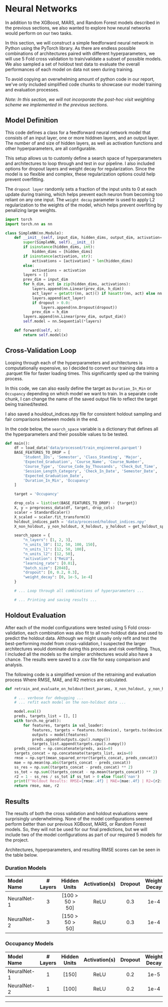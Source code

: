 # Neural Networks

In addition to the XGBoost, MARS, and Random Forest models described in the previous sections, we also wanted to explore how neural networks would perform on our two tasks. 

In this section, we will construct a simple feedforward neural network in Python using the PyTorch library. As there are endless possible combinations of architectures paired with different hyperparameters, we will use 5 Fold cross validation to train/validate a subset of possible models. We also sampled a set of holdout test data to evaluate the overall performances of each model on data not seen during training.

To avoid copying an overwhelming amount of python code in our report, we've only included simplified code chunks to showcase our model training and evaluation processes.

*Note: In this section, we will not incorporate the post-hoc visit weighting scheme we implemented in the previous sections.* 


## Model Definition 

This code defines a class for a feedforward neural network model that consists of an input layer, one or more hiddnen layers, and an output layer. The number of and size of hidden layers, as well as activation functions and other hyperparameters, are all configurable.

This setup allows us to customly define a search space of hyperparameters and architectures to loop through and test in our pipeline. I also included options for dropout layers and weight decay for regularization. Since the model is so flexible and complex, these regularization options could help prevent overfitting.

The `dropout layer` randomly sets a fraction of the input units to 0 at each update during training, which helps prevent each neuron from becoming too reliant on any one input. 
The `weight decay` parameter is used to apply L2 regularization to the weights of the model, which helps prevent overfiting by penalizing large weights.

```python
import torch
import torch.nn as nn

class SimpleNN(nn.Module):
    def __init__(self, input_dim, hidden_dims, output_dim, activation='ReLU', dropout=0.0):
        super(SimpleNN, self).__init__()
        if isinstance(hidden_dims, int):
            hidden_dims = [hidden_dims]
        if isinstance(activation, str):
            activations = [activation] * len(hidden_dims)
        else:
            activations = activation
        layers = []
        prev_dim = input_dim
        for h_dim, act in zip(hidden_dims, activations):
            layers.append(nn.Linear(prev_dim, h_dim))
            act_layer = getattr(nn, act)() if hasattr(nn, act) else nn.ReLU()
            layers.append(act_layer)
            if dropout > 0.0:
                layers.append(nn.Dropout(dropout))
            prev_dim = h_dim
        layers.append(nn.Linear(prev_dim, output_dim))
        self.model = nn.Sequential(*layers)

    def forward(self, x):
        return self.model(x)
```

## Cross-Validation Loop

Looping through each of the hyperparameters and architectures is computationally expensive, so I decided to convert our training data into a .parquet file for faster loading times. This significantly sped up the training process.

In this code, we can also easily define the target as `Duration_In_Min` or `Occupancy` depending on which model we want to train. In a separate code chunk, I can change the name of the saved output file to reflect the target being trained/tested. 

I also saved a houldout_indices.npy file for consistent holdout sampling and fair comparisons between models in the end.

In the code below, the `search_space` variable is a dictionary that defines all the hyperparameters and their possible values to be tested.

```python
def main():
    df = load_data('data/processed/train_engineered.parquet')
    BASE_FEATURES_TO_DROP = [
        'Student_IDs', 'Semester', 'Class_Standing', 'Major',
        'Expected_Graduation', 'Course_Name', 'Course_Number',
        'Course_Type', 'Course_Code_by_Thousands', 'Check_Out_Time',
        'Session_Length_Category', 'Check_In_Date', 'Semester_Date',
        'Expected_Graduation_Date',
        'Duration_In_Min', 'Occupancy'
    ]

    target = 'Occupancy'

    drop_cols = list(set(BASE_FEATURES_TO_DROP) - {target})
    X, y = preprocess_data(df, target, drop_cols)
    scaler = StandardScaler()
    X_scaled = scaler.fit_transform(X)
    holdout_indices_path = 'data/processed/holdout_indices.npy'
    X_non_holdout, y_non_holdout, X_holdout, y_holdout = get_holdout_split(X_scaled, y, holdout_indices_path)

    search_space = {
        "n_layers": [1, 2, 3],
        "n_units_l0": [12, 50, 100, 150],
        "n_units_l1": [12, 50, 100],
        "n_units_l2": [12, 50],
        "activation": ["ReLU"],
        "learning_rate": [0.01],
        "batch_size": [2048],
        "dropout": [0, 0.2, 0.3],
        "weight_decay": [0, 1e-5, 1e-4]
    }

    # ... Loop through all combinations of hyperparameters ...

    # ... Printing and saving results ...
```

## Holdout Evaluation

After each of the model configurations were tested using 5 Fold cross-validation, each combination was also fit to all non-holdout data and used to predict the holdout data. Although we might usually only refit and test the best-performing model from cross-validation, I suspected the larger architectures would dominate during this process and risk overfitting. Thus, I included all the models so the simpler architectures would also have a chance. The results were saved to a .csv file for easy comparison and analysis.

The following code is a simplified version of the retraining and evaluation process Where RMSE, MAE, and R2 metrics are calculated.

```python
def retrain_and_evaluate_on_holdout(best_params, X_non_holdout, y_non_holdout, X_holdout, y_holdout):

    # ... verbose for debugging ...
    # ... refit each model on the non-holdout data ...

    model.eval()
    preds, targets_list = [], []
    with torch.no_grad():
        for features, targets in val_loader:
            features, targets = features.to(device), targets.to(device)
            outputs = model(features)
            preds.append(outputs.cpu().numpy())
            targets_list.append(targets.cpu().numpy())
    preds_concat = np.concatenate(preds, axis=0)
    targets_concat = np.concatenate(targets_list, axis=0)
    rmse = np.sqrt(mean_squared_error(targets_concat, preds_concat))
    mae = np.mean(np.abs(targets_concat - preds_concat))
    ss_res = np.sum((targets_concat - preds_concat) ** 2)
    ss_tot = np.sum((targets_concat - np.mean(targets_concat)) ** 2)
    r2 = 1 - ss_res / ss_tot if ss_tot > 0 else float('nan')
    print(f"Holdout Results: RMSE={rmse:.4f} | MAE={mae:.4f} | R2={r2:.4f}")
    return rmse, mae, r2
```

## Results

The results of both the cross validation and holdout evaluations were surprisingly underwhelming. None of the model configurations seemed perform better than our previous XGBoost, MARS, or Random Forest models. So, they will not be used for our final predictions, but we will include two of the model configurations as part of our required 5 models for the project.

Architectures, hyperparameters, and resulting RMSE scores can be seen in the table below.

### **Duration Models**

| Model Name      | # Layers | Hidden Units      | Activation(s) | Dropout | Weight Decay | CV RMSE   | Holdout RMSE |
|:--------------- |:--------:|:-----------------:|:-------------:|:-------:|:------------:|:---------:|:------------:|
| NeuralNet-1     |    3     | [100 > 50 > 50]   | ReLU          | 0.3     | 1e-4         | 59.67     | 62.02        |
| NeuralNet-2     |    3     | [150 > 50 > 50]   | ReLU          | 0.3     | 1e-4         | 59.59     | 62.05        |

### **Occupancy Models**

| Model Name      | # Layers | Hidden Units      | Activation(s) | Dropout | Weight Decay | CV RMSE   | Holdout RMSE |
|:--------------- |:--------:|:-----------------:|:-------------:|:-------:|:------------:|:---------:|:------------:|
| NeuralNet-1     |    1     | [150]             | ReLU          | 0.2     | 1e-5         | 3.62      | 3.17         |
| NeuralNet-2     |    1     | [100]             | ReLU          | 0.2     | 1e-4         | 3.67      | 3.23         |

***
